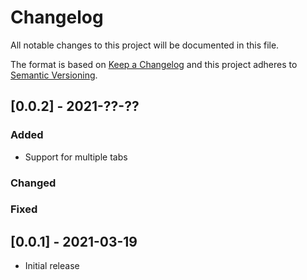 # Changelog

All notable changes to this project will be documented in this file.

The format is based on [Keep a Changelog](http://keepachangelog.com/en/1.0.0/)
and this project adheres to [Semantic Versioning](http://semver.org/spec/v2.0.0.html).


## [0.0.2] - 2021-??-??

### Added
- Support for multiple tabs

### Changed

### Fixed


## [0.0.1] - 2021-03-19

- Initial release
